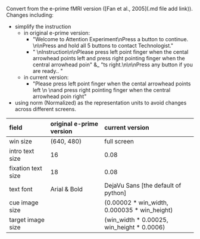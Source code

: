 Convert from the e-prime fMRI version ([Fan et al., 2005](.md file add link)).
Changes including:
  * simplify the instruction
    - in original e-prime version:
      - "Welcome to Attention Experiment\nPress a button to continue. \n\nPress and hold all 5 buttons to contact Technologist."
      - " \nInstruction\n\nPlease press left point finger when the cental arrowhead points left and press right pointing finger when the central arrowhead poin" &_ 
				"ts right.\n\n\nPress any button if you are ready.. "
    - in current version:
      - "Please press left point finger when the cental arrowhead points left \n \nand press right pointing finger when the central arrowhead poin right"
  * using norm (Normalized) as the representation units to avoid changes across different screens.

    
| field | original e-prime version | current version |
|:----------------|:----------------|:----------------|
| win size | (640, 480) | full screen |
| intro text size | 16 | 0.08 |
| fixation text size | 18 | 0.08 |
| text font | Arial & Bold | DejaVu Sans [the default of python] |
| cue image size|  | (0.00002 * win_width, 0.000035 * win_height) |
| target image size |  | (win_width * 0.00025, win_height * 0.0006) |
